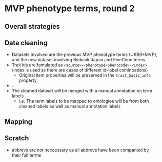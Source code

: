 # MVP phenotype terms, round 2

## Overall strategies

## Data cleaning

- Datasets involved are the previous MVP phenotype terms (UKBB+MVP), and the new dataset involving Biobank Japan and FinnGenn terms
- Trait ids are fomulated as `<source>-<phenotype/phenocode>-<index>` (index is used as there are cases of different id-label cominbations)
  - Original item properties will be preserved in the `trait_basic_info` property
- ...
- The cleaned dataset will be merged with a manual annotation on term labels
  - i.e. The term labels to be mapped to ontologies will be from both cleaned labels as well as manual annotation labels
  
## Mapping

## Scratch

- abbrevs are not neccessary as all abbrevs have been companied by their full terms